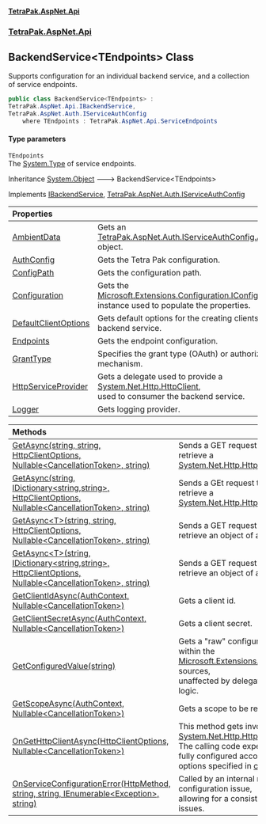 #### [TetraPak.AspNet.Api](index.md 'index')
### [TetraPak.AspNet.Api](TetraPak_AspNet_Api.md 'TetraPak.AspNet.Api')
## BackendService&lt;TEndpoints&gt; Class
Supports configuration for an individual backend service, and a collection of service endpoints.   
```csharp
public class BackendService<TEndpoints> :
TetraPak.AspNet.Api.IBackendService,
TetraPak.AspNet.Auth.IServiceAuthConfig
    where TEndpoints : TetraPak.AspNet.Api.ServiceEndpoints
```
#### Type parameters
<a name='TetraPak_AspNet_Api_BackendService_TEndpoints__TEndpoints'></a>
`TEndpoints`  
The [System.Type](https://docs.microsoft.com/en-us/dotnet/api/System.Type 'System.Type') of service endpoints.  
  

Inheritance [System.Object](https://docs.microsoft.com/en-us/dotnet/api/System.Object 'System.Object') &#129106; BackendService&lt;TEndpoints&gt;  

Implements [IBackendService](TetraPak_AspNet_Api_IBackendService.md 'TetraPak.AspNet.Api.IBackendService'), [TetraPak.AspNet.Auth.IServiceAuthConfig](https://docs.microsoft.com/en-us/dotnet/api/TetraPak.AspNet.Auth.IServiceAuthConfig 'TetraPak.AspNet.Auth.IServiceAuthConfig')  

| Properties | |
| :--- | :--- |
| [AmbientData](TetraPak_AspNet_Api_BackendService_TEndpoints__AmbientData.md 'TetraPak.AspNet.Api.BackendService&lt;TEndpoints&gt;.AmbientData') | Gets an [TetraPak.AspNet.Auth.IServiceAuthConfig.AmbientData](https://docs.microsoft.com/en-us/dotnet/api/TetraPak.AspNet.Auth.IServiceAuthConfig.AmbientData 'TetraPak.AspNet.Auth.IServiceAuthConfig.AmbientData') object.<br/> |
| [AuthConfig](TetraPak_AspNet_Api_BackendService_TEndpoints__AuthConfig.md 'TetraPak.AspNet.Api.BackendService&lt;TEndpoints&gt;.AuthConfig') | Gets the Tetra Pak configuration.<br/> |
| [ConfigPath](TetraPak_AspNet_Api_BackendService_TEndpoints__ConfigPath.md 'TetraPak.AspNet.Api.BackendService&lt;TEndpoints&gt;.ConfigPath') | Gets the configuration path.<br/> |
| [Configuration](TetraPak_AspNet_Api_BackendService_TEndpoints__Configuration.md 'TetraPak.AspNet.Api.BackendService&lt;TEndpoints&gt;.Configuration') | Gets the [Microsoft.Extensions.Configuration.IConfiguration](https://docs.microsoft.com/en-us/dotnet/api/Microsoft.Extensions.Configuration.IConfiguration 'Microsoft.Extensions.Configuration.IConfiguration') instance used to populate the properties.<br/> |
| [DefaultClientOptions](TetraPak_AspNet_Api_BackendService_TEndpoints__DefaultClientOptions.md 'TetraPak.AspNet.Api.BackendService&lt;TEndpoints&gt;.DefaultClientOptions') | Gets default options for the creating clients for the backend service. <br/> |
| [Endpoints](TetraPak_AspNet_Api_BackendService_TEndpoints__Endpoints.md 'TetraPak.AspNet.Api.BackendService&lt;TEndpoints&gt;.Endpoints') | Gets the endpoint configuration.<br/> |
| [GrantType](TetraPak_AspNet_Api_BackendService_TEndpoints__GrantType.md 'TetraPak.AspNet.Api.BackendService&lt;TEndpoints&gt;.GrantType') | Specifies the grant type (OAuth) or authorization mechanism. <br/> |
| [HttpServiceProvider](TetraPak_AspNet_Api_BackendService_TEndpoints__HttpServiceProvider.md 'TetraPak.AspNet.Api.BackendService&lt;TEndpoints&gt;.HttpServiceProvider') | Gets a delegate used to provide a [System.Net.Http.HttpClient](https://docs.microsoft.com/en-us/dotnet/api/System.Net.Http.HttpClient 'System.Net.Http.HttpClient'),<br/>used to consumer the backend service.<br/> |
| [Logger](TetraPak_AspNet_Api_BackendService_TEndpoints__Logger.md 'TetraPak.AspNet.Api.BackendService&lt;TEndpoints&gt;.Logger') | Gets logging provider.  <br/> |

| Methods | |
| :--- | :--- |
| [GetAsync(string, string, HttpClientOptions, Nullable&lt;CancellationToken&gt;, string)](TetraPak_AspNet_Api_BackendService_TEndpoints__GetAsync(string_string_TetraPak_AspNet_Api_HttpClientOptions_System_Nullable_System_Threading_CancellationToken__string).md 'TetraPak.AspNet.Api.BackendService&lt;TEndpoints&gt;.GetAsync(string, string, TetraPak.AspNet.Api.HttpClientOptions, System.Nullable&lt;System.Threading.CancellationToken&gt;, string)') | Sends a GET request to the backend service to retrieve a [System.Net.Http.HttpResponseMessage](https://docs.microsoft.com/en-us/dotnet/api/System.Net.Http.HttpResponseMessage 'System.Net.Http.HttpResponseMessage').<br/> |
| [GetAsync(string, IDictionary&lt;string,string&gt;, HttpClientOptions, Nullable&lt;CancellationToken&gt;, string)](TetraPak_AspNet_Api_BackendService_TEndpoints__GetAsync(string_System_Collections_Generic_IDictionary_string_string__TetraPak_AspNet_Api_HttpClientOptions_System_Nullable_System_Threading_CancellationToken__string).md 'TetraPak.AspNet.Api.BackendService&lt;TEndpoints&gt;.GetAsync(string, System.Collections.Generic.IDictionary&lt;string,string&gt;, TetraPak.AspNet.Api.HttpClientOptions, System.Nullable&lt;System.Threading.CancellationToken&gt;, string)') | Sends a GEt request to the backend service to retrieve a [System.Net.Http.HttpResponseMessage](https://docs.microsoft.com/en-us/dotnet/api/System.Net.Http.HttpResponseMessage 'System.Net.Http.HttpResponseMessage').<br/> |
| [GetAsync&lt;T&gt;(string, string, HttpClientOptions, Nullable&lt;CancellationToken&gt;, string)](TetraPak_AspNet_Api_BackendService_TEndpoints__GetAsync_T_(string_string_TetraPak_AspNet_Api_HttpClientOptions_System_Nullable_System_Threading_CancellationToken__string).md 'TetraPak.AspNet.Api.BackendService&lt;TEndpoints&gt;.GetAsync&lt;T&gt;(string, string, TetraPak.AspNet.Api.HttpClientOptions, System.Nullable&lt;System.Threading.CancellationToken&gt;, string)') | Sends a GET request to the backend service to retrieve an object of a specified type.<br/> |
| [GetAsync&lt;T&gt;(string, IDictionary&lt;string,string&gt;, HttpClientOptions, Nullable&lt;CancellationToken&gt;, string)](TetraPak_AspNet_Api_BackendService_TEndpoints__GetAsync_T_(string_System_Collections_Generic_IDictionary_string_string__TetraPak_AspNet_Api_HttpClientOptions_System_Nullable_System_Threading_CancellationToken__string).md 'TetraPak.AspNet.Api.BackendService&lt;TEndpoints&gt;.GetAsync&lt;T&gt;(string, System.Collections.Generic.IDictionary&lt;string,string&gt;, TetraPak.AspNet.Api.HttpClientOptions, System.Nullable&lt;System.Threading.CancellationToken&gt;, string)') | Sends a GET request to the backend service to retrieve an object of a specified type.<br/> |
| [GetClientIdAsync(AuthContext, Nullable&lt;CancellationToken&gt;)](TetraPak_AspNet_Api_BackendService_TEndpoints__GetClientIdAsync(TetraPak_AspNet_AuthContext_System_Nullable_System_Threading_CancellationToken_).md 'TetraPak.AspNet.Api.BackendService&lt;TEndpoints&gt;.GetClientIdAsync(TetraPak.AspNet.AuthContext, System.Nullable&lt;System.Threading.CancellationToken&gt;)') | Gets a client id.<br/> |
| [GetClientSecretAsync(AuthContext, Nullable&lt;CancellationToken&gt;)](TetraPak_AspNet_Api_BackendService_TEndpoints__GetClientSecretAsync(TetraPak_AspNet_AuthContext_System_Nullable_System_Threading_CancellationToken_).md 'TetraPak.AspNet.Api.BackendService&lt;TEndpoints&gt;.GetClientSecretAsync(TetraPak.AspNet.AuthContext, System.Nullable&lt;System.Threading.CancellationToken&gt;)') | Gets a client secret.<br/> |
| [GetConfiguredValue(string)](TetraPak_AspNet_Api_BackendService_TEndpoints__GetConfiguredValue(string).md 'TetraPak.AspNet.Api.BackendService&lt;TEndpoints&gt;.GetConfiguredValue(string)') | Gets a "raw" configured value, as it is specified within the [Microsoft.Extensions.Configuration.IConfiguration](https://docs.microsoft.com/en-us/dotnet/api/Microsoft.Extensions.Configuration.IConfiguration 'Microsoft.Extensions.Configuration.IConfiguration') sources,<br/>unaffected by delegates or other internal types of logic.<br/> |
| [GetScopeAsync(AuthContext, Nullable&lt;CancellationToken&gt;)](TetraPak_AspNet_Api_BackendService_TEndpoints__GetScopeAsync(TetraPak_AspNet_AuthContext_System_Nullable_System_Threading_CancellationToken_).md 'TetraPak.AspNet.Api.BackendService&lt;TEndpoints&gt;.GetScopeAsync(TetraPak.AspNet.AuthContext, System.Nullable&lt;System.Threading.CancellationToken&gt;)') | Gets a scope to be requested for authorization.<br/> |
| [OnGetHttpClientAsync(HttpClientOptions, Nullable&lt;CancellationToken&gt;)](TetraPak_AspNet_Api_BackendService_TEndpoints__OnGetHttpClientAsync(TetraPak_AspNet_Api_HttpClientOptions_System_Nullable_System_Threading_CancellationToken_).md 'TetraPak.AspNet.Api.BackendService&lt;TEndpoints&gt;.OnGetHttpClientAsync(TetraPak.AspNet.Api.HttpClientOptions, System.Nullable&lt;System.Threading.CancellationToken&gt;)') | This method gets invoked when the class needs a [System.Net.Http.HttpClient](https://docs.microsoft.com/en-us/dotnet/api/System.Net.Http.HttpClient 'System.Net.Http.HttpClient') instance.<br/>The calling code expects the returned client to be fully configured according to the<br/>options specified in [clientOptions](TetraPak_AspNet_Api_BackendService_TEndpoints__OnGetHttpClientAsync(TetraPak_AspNet_Api_HttpClientOptions_System_Nullable_System_Threading_CancellationToken_).md#TetraPak_AspNet_Api_BackendService_TEndpoints__OnGetHttpClientAsync(TetraPak_AspNet_Api_HttpClientOptions_System_Nullable_System_Threading_CancellationToken_)_clientOptions 'TetraPak.AspNet.Api.BackendService&lt;TEndpoints&gt;.OnGetHttpClientAsync(TetraPak.AspNet.Api.HttpClientOptions, System.Nullable&lt;System.Threading.CancellationToken&gt;).clientOptions').<br/> |
| [OnServiceConfigurationError(HttpMethod, string, string, IEnumerable&lt;Exception&gt;, string)](TetraPak_AspNet_Api_BackendService_TEndpoints__OnServiceConfigurationError(System_Net_Http_HttpMethod_string_string_System_Collections_Generic_IEnumerable_System_Exception__string).md 'TetraPak.AspNet.Api.BackendService&lt;TEndpoints&gt;.OnServiceConfigurationError(System.Net.Http.HttpMethod, string, string, System.Collections.Generic.IEnumerable&lt;System.Exception&gt;, string)') | Called by an internal method when it discovers a configuration issue,<br/>allowing for a consistent response to all such issues.<br/> |
